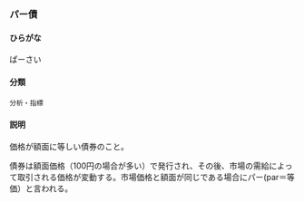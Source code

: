 <div style="display:none;">

## [あ行](securities-terms?id=あ行)
## [か行](securities-terms?id=か行)
## [さ行](securities-terms?id=さ行)
## [た行](securities-terms?id=た行)
## [な行](securities-terms?id=な行)
## [は行](securities-terms?id=は行)

</div>

### パー債

#### ひらがな

ぱーさい

#### 分類

`分析・指標`

#### 説明

価格が額面に等しい債券のこと。
 
債券は額面価格（100円の場合が多い）で発行され、その後、市場の需給によって取引される価格が変動する。市場価格と額面が同じである場合にパー(par＝等価）と言われる。

<div style="display:none;">

## [ま行](securities-terms?id=ま行)
## [や行](securities-terms?id=や行)
## [ら行](securities-terms?id=ら行)
## [わ行](securities-terms?id=わ行)
## [英数字・記号](securities-terms?id=英数字・記号)

</div>


